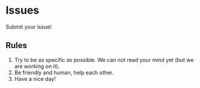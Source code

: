 # Issues
Submit your issue!

## Rules
1. Try to be as specific as possible. We can not read your mind yet (but we are working on it).
2. Be friendly and human, help each other.
3. Have a nice day!
